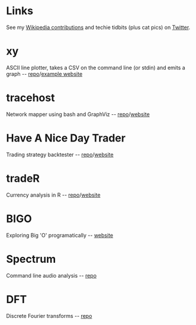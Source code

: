 # Links

See my [Wikipedia contributions](http://tools.wmflabs.org/guc/?user=Dean+Turbo)
and techie tidbits (plus cat pics) on [Twitter](https://twitter.com/deanturbo).

# xy
ASCII line plotter, takes a CSV on the command line (or stdin) and emits a graph -- [repo](https://gitlab.com/deanturpin/xy)/[example website](https://covid.germs.dev)

# tracehost
Network mapper using bash and GraphViz -- [repo](https://gitlab.com/deanturpin/tracehost)/[website](https://deanturpin.gitlab.io/tracehost)

# Have A Nice Day Trader
Trading strategy backtester -- [repo](https://gitlab.com/deanturpin/handt)/[website](https://deanturpin.gitlab.io/handt)

# tradeR
Currency analysis in R -- [repo](https://gitlab.com/deanturpin/tradeR)/[website](https://deanturpin.gitlab.io/tradeR)

# BIGO
Exploring Big 'O' programatically -- [website](https://gitlab.com/deanturpin/bigo)

# Spectrum
Command line audio analysis -- [repo](https://gitlab.com/deanturpin/spectrum-analyser)

# DFT
Discrete Fourier transforms -- [repo](https://gitlab.com/deanturpin/dft)

